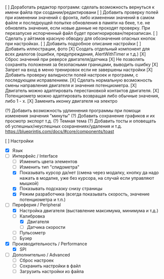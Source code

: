 [ ] Доработать редактор программ: сделать возможность вернуться к имени файла при создании/редактировани
[ ] Добавить проверку полей при изменении значений с фронта, либо изменении значений в самом файле и последюущей попытке обновления в памяти на беке, т.е. не обновлять значения, если новые данные не проходят проверку. При перезапуске испорченный файл будет проигнорирован/перезаписан.
[ ] Сделать у айтэмов красную обводку для обозначения опасных кнопок при настройках.
[ ] Добавить подробное описание настройки
[ ] Добавить иллюстрации, фото
[X] Создать отдельный компонент для всех диалогов (ошибки, предупреждения, AlertWithTimer и т.д.)
[X] Сброс значений при реверсе двигателя/датчика
[X] Не позволять сохранять положения за безопасными границами, выводить ошибку
[X] Запрет на вход в меню тренировок если не завершены настройки
[X] Добавить проверку валидности полей настроек и программ, с последующем исправлением.
[X] Сделать нормальную возможность смены направления двигателя и значения потенциометра.
[X] Двигатель можно адаптировать перестановкой контактов двигателя.
[X] Потенциометр можно адаптировать возвращая либо обычные значения, либо 1 - х.
[X] Заменить иконку двигателя на электро

(?) Добавить возможность удлиннения программы при помощи изменения значения "минуты"
(?) Добавить сохранение графиков и их просмотр экспорт т.д.
(?) Темная тема
(?) Добавить тосты и оповещать об успешных/неуспешных сохранениях/удаления и т.д. https://blueprintjs.com/docs/#core/components/toast

[ ] Настройки

- [x] Язык
- [ ] Интерфейс / Interface
  - [ ] Изменить цвета элементов
  - [ ] Изменить тип "спидометра"
  - [x] Показывать курсор да/нет (смена через модалку, кнопку да надо нажать в модалке, уже без курсора, на случай если управляют мышкой)
  - [x] Показывать подсказку снизу страницы
  - [x] Режим разработчика (всегда показывать скорость, значение потенциометра и т.п.)
- [ ] Переферия / Peripheral
  - [x] Настройка двигателя (выставление максимума, минимума и т.д.)
  - [ ] Калибровка
    - [x] Двигателя
    - [ ] Датчика скорости
  - [ ] Пульсометр
  - [ ] Бузер
- [x] Производительность / Performance
  - [x] SPI
- [ ] Дополнительно / Advanced
  - [ ] Сброс настроек
  - [ ] Сохранить настройки в файл
  - [ ] Загрузить настройки из файла
